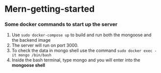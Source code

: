 # Mern-getting-started

### Some docker commands to start up the server
1. Use `sudo docker-compose up` to build and run both the mongoose and the backend image
2. The server will run on port 3000.
3. To check the data in mongo shell use the command `sudo docker exec -it mongo /bin/bash`
4. Inside the bash terminal, type mongo and you will enter into the **mongoose shell**